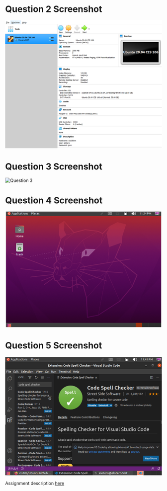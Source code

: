 # Question 2 Screenshot
![Question 2](../images/virtualVMSettings.png)
# Question 3 Screenshot
![Question 3](../installComplete.png)
# Question 4 Screenshot
![Question 4](../images/desktop.png)
# Question 5 Screenshot
![Question 5](../images/vsCode.png)

Assignment description [here](https://raw.githubusercontent.com/ra559/cis106/main/labs/lab2.md)